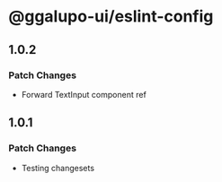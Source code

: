 # @ggalupo-ui/eslint-config

## 1.0.2

### Patch Changes

- Forward TextInput component ref

## 1.0.1

### Patch Changes

- Testing changesets
